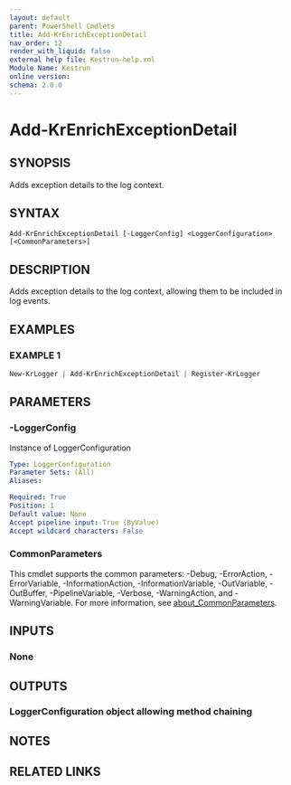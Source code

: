```yaml
---
layout: default
parent: PowerShell Cmdlets
title: Add-KrEnrichExceptionDetail
nav_order: 12
render_with_liquid: false
external help file: Kestrun-help.xml
Module Name: Kestrun
online version:
schema: 2.0.0
---
```


# Add-KrEnrichExceptionDetail

## SYNOPSIS
Adds exception details to the log context.

## SYNTAX

```
Add-KrEnrichExceptionDetail [-LoggerConfig] <LoggerConfiguration> [<CommonParameters>]
```

## DESCRIPTION
Adds exception details to the log context, allowing them to be included in log events.

## EXAMPLES

### EXAMPLE 1
```powershell
New-KrLogger | Add-KrEnrichExceptionDetail | Register-KrLogger
```

## PARAMETERS

### -LoggerConfig
Instance of LoggerConfiguration

```yaml
Type: LoggerConfiguration
Parameter Sets: (All)
Aliases:

Required: True
Position: 1
Default value: None
Accept pipeline input: True (ByValue)
Accept wildcard characters: False
```

### CommonParameters
This cmdlet supports the common parameters: -Debug, -ErrorAction, -ErrorVariable, -InformationAction, -InformationVariable, -OutVariable, -OutBuffer, -PipelineVariable, -Verbose, -WarningAction, and -WarningVariable. For more information, see [about_CommonParameters](http://go.microsoft.com/fwlink/?LinkID=113216).

## INPUTS

### None
## OUTPUTS

### LoggerConfiguration object allowing method chaining
## NOTES

## RELATED LINKS
